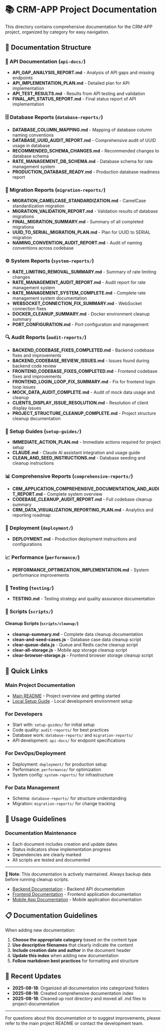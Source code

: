 # 📚 CRM-APP Project Documentation

This directory contains comprehensive documentation for the CRM-APP project, organized by category for easy navigation.

## 📁 Documentation Structure

### 🔌 API Documentation (`api-docs/`)
- **API_GAP_ANALYSIS_REPORT.md** - Analysis of API gaps and missing endpoints
- **API_IMPLEMENTATION_PLAN.md** - Detailed plan for API implementation
- **API_TEST_RESULTS.md** - Results from API testing and validation
- **FINAL_API_STATUS_REPORT.md** - Final status report of API implementation

### 🗄️ Database Reports (`database-reports/`)
- **DATABASE_COLUMN_MAPPING.md** - Mapping of database column naming conventions
- **DATABASE_UUID_AUDIT_REPORT.md** - Comprehensive audit of UUID usage in database
- **RECOMMENDED_SCHEMA_CHANGES.md** - Recommended changes to database schema
- **RATE_MANAGEMENT_DB_SCHEMA.md** - Database schema for rate management system
- **PRODUCTION_DATABASE_READY.md** - Production database readiness report

### 🔄 Migration Reports (`migration-reports/`)
- **MIGRATION_CAMELCASE_STANDARDIZATION.md** - CamelCase standardization migration
- **MIGRATION_VALIDATION_REPORT.md** - Validation results of database migrations
- **FINAL_MIGRATION_SUMMARY.md** - Summary of all completed migrations
- **UUID_TO_SERIAL_MIGRATION_PLAN.md** - Plan for UUID to SERIAL migration
- **NAMING_CONVENTION_AUDIT_REPORT.md** - Audit of naming conventions across codebase

### ⚙️ System Reports (`system-reports/`)
- **RATE_LIMITING_REMOVAL_SUMMARY.md** - Summary of rate limiting changes
- **RATE_MANAGEMENT_AUDIT_REPORT.md** - Audit report for rate management system
- **RATE_MANAGEMENT_SYSTEM_COMPLETE.md** - Complete rate management system documentation
- **WEBSOCKET_CONNECTION_FIX_SUMMARY.md** - WebSocket connection fixes
- **DOCKER_CLEANUP_SUMMARY.md** - Docker environment cleanup summary
- **PORT_CONFIGURATION.md** - Port configuration and management

### 🔍 Audit Reports (`audit-reports/`)
- **BACKEND_CODEBASE_FIXES_COMPLETED.md** - Backend codebase fixes and improvements
- **BACKEND_CODEBASE_REVIEW_ISSUES.md** - Issues found during backend code review
- **FRONTEND_CODEBASE_FIXES_COMPLETED.md** - Frontend codebase fixes and improvements
- **FRONTEND_LOGIN_LOOP_FIX_SUMMARY.md** - Fix for frontend login loop issues
- **MOCK_DATA_AUDIT_COMPLETE.md** - Audit of mock data usage and cleanup
- **CLIENTS_DISPLAY_ISSUE_RESOLUTION.md** - Resolution of client display issues
- **PROJECT_STRUCTURE_CLEANUP_COMPLETE.md** - Project structure cleanup documentation

### 🚀 Setup Guides (`setup-guides/`)
- **IMMEDIATE_ACTION_PLAN.md** - Immediate actions required for project setup
- **CLAUDE.md** - Claude AI assistant integration and usage guide
- **CLEAN_AND_SEED_INSTRUCTIONS.md** - Database seeding and cleanup instructions

### 📊 Comprehensive Reports (`comprehensive-reports/`)
- **CRM_APPLICATION_COMPREHENSIVE_DOCUMENTATION_AND_AUDIT_REPORT.md** - Complete system overview
- **CODEBASE_CLEANUP_AUDIT_REPORT.md** - Full codebase cleanup summary
- **CRM_DATA_VISUALIZATION_REPORTING_PLAN.md** - Analytics and reporting roadmap

### 🚀 Deployment (`deployment/`)
- **DEPLOYMENT.md** - Production deployment instructions and configurations

### 📈 Performance (`performance/`)
- **PERFORMANCE_OPTIMIZATION_IMPLEMENTATION.md** - System performance improvements

### 🧪 Testing (`testing/`)
- **TESTING.md** - Testing strategy and quality assurance documentation

### 🔧 Scripts (`scripts/`)
#### Cleanup Scripts (`scripts/cleanup/`)
- **cleanup-summary.md** - Complete data cleanup documentation
- **clean-and-seed-cases.js** - Database case data cleanup script
- **clear-queue-data.js** - Queue and Redis cache cleanup script
- **clear-all-storage.js** - Mobile app storage cleanup script
- **clear-browser-storage.js** - Frontend browser storage cleanup script

## 🔗 Quick Links

### Main Project Documentation
- [Main README](../README.md) - Project overview and getting started
- [Local Setup Guide](../docs/LOCAL_SETUP.md) - Local development environment setup

### For Developers
- Start with: `setup-guides/` for initial setup
- Code quality: `audit-reports/` for best practices
- Database work: `database-reports/` and `migration-reports/`
- API development: `api-docs/` for endpoint specifications

### For DevOps/Deployment
- Deployment: `deployment/` for production setup
- Performance: `performance/` for optimization
- System config: `system-reports/` for infrastructure

### For Data Management
- Schema: `database-reports/` for structure understanding
- Migration: `migration-reports/` for change tracking

## 🎯 Usage Guidelines

### Documentation Maintenance
- Each document includes creation and update dates
- Status indicators show implementation progress
- Dependencies are clearly marked
- All scripts are tested and documented

---

**📝 Note**: This documentation is actively maintained. Always backup data before running cleanup scripts.
- [Backend Documentation](../acs-backend/README.md) - Backend API documentation
- [Frontend Documentation](../acs-web/README.md) - Frontend application documentation
- [Mobile App Documentation](../caseflow-mobile/README.md) - Mobile application documentation

## 📋 Documentation Guidelines

When adding new documentation:

1. **Choose the appropriate category** based on the content type
2. **Use descriptive filenames** that clearly indicate the content
3. **Include creation date and author** in the document header
4. **Update this index** when adding new documentation
5. **Follow markdown best practices** for formatting and structure

## 🔄 Recent Updates

- **2025-08-18**: Organized all documentation into categorized folders
- **2025-08-18**: Created comprehensive documentation index
- **2025-08-18**: Cleaned up root directory and moved all .md files to project-documentation

---

For questions about this documentation or to suggest improvements, please refer to the main project README or contact the development team.
